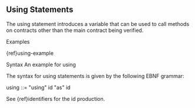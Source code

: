 ## Using Statements

The using statement introduces a variable that can be used to call methods on contracts other than the main contract being verified.

Examples

{ref}using-example

Syntax An example for using

The syntax for using statements is given by the following EBNF grammar:

using
::=
"using" id "as" id

See {ref}identifiers for the id production.